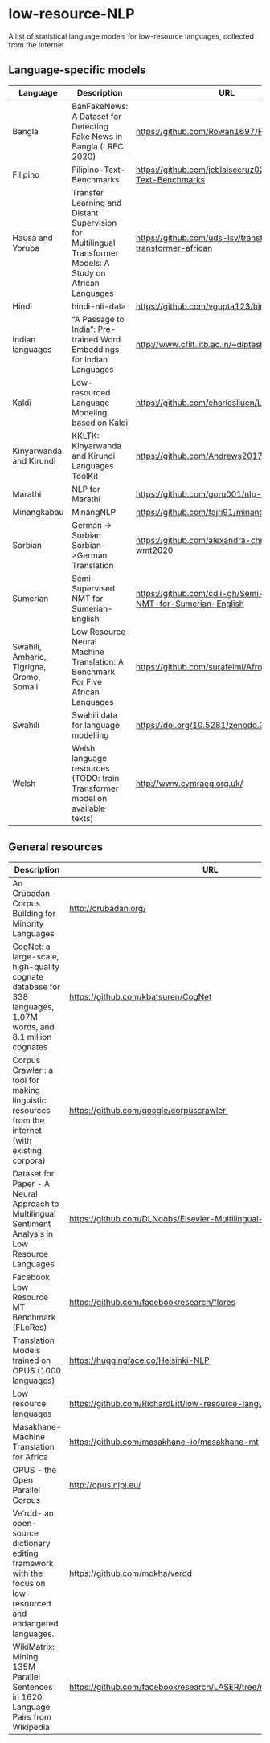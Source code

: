 # low-resource-NLP
A list of statistical language models for low-resource languages, collected from the Internet

## Language-specific models

| Language      | Description | URL       |
| ------------- | ----------- | --------         |
|Bangla | BanFakeNews: A Dataset for Detecting Fake News in Bangla (LREC 2020)| https://github.com/Rowan1697/FakeNews|
| Filipino      | Filipino-Text-Benchmarks       | https://github.com/jcblaisecruz02/Filipino-Text-Benchmarks |
|Hausa and Yoruba | Transfer Learning and Distant Supervision for Multilingual Transformer Models: A Study on African Languages| https://github.com/uds-lsv/transfer-distant-transformer-african|
|Hindi | hindi-nli-data| https://github.com/vgupta123/hindi-nli-data|
|Indian languages| “A Passage to India”: Pre-trained Word Embeddings for Indian Languages| http://www.cfilt.iitb.ac.in/~diptesh/embeddings/|
|Kaldi | Low-resourced Language Modeling based on Kaldi | https://github.com/charlesliucn/LanMIT|
|Kinyarwanda and Kirundi|KKLTK: Kinyarwanda and Kirundi Languages ToolKit| https://github.com/Andrews2017/kkltk|
|Marathi| NLP for Marathi | https://github.com/goru001/nlp-for-marathi|
|Minangkabau| MinangNLP|  https://github.com/fajri91/minangNLP|
|Sorbian| German -> Sorbian Sorbian->German Translation  | https://github.com/alexandra-chron/umt-lmu-wmt2020|
| Sumerian| Semi-Supervised NMT for Sumerian-English | https://github.com/cdli-gh/Semi-Supervised-NMT-for-Sumerian-English|
|Swahili, Amharic, Tigrigna, Oromo, Somali | Low Resource Neural Machine Translation: A Benchmark For Five African Languages| https://github.com/surafelml/Afro-NMT|
|Swahili|  Swahili data for language modelling|  https://doi.org/10.5281/zenodo.3553423 |
| Welsh | Welsh language resources (TODO: train Transformer model on available texts)| http://www.cymraeg.org.uk/|




## General resources

| Description | URL       |
| ----------- | --------         |
|An Crúbadán - Corpus Building for Minority Languages | http://crubadan.org/|
|CogNet: a large-scale, high-quality cognate database for 338 languages, 1.07M words, and 8.1 million cognates| https://github.com/kbatsuren/CogNet|
|Corpus Crawler : a tool for making linguistic resources from the internet (with existing corpora) | https://github.com/google/corpuscrawler |
|Dataset for Paper - A Neural Approach to Multilingual Sentiment Analysis in Low Resource Languages| https://github.com/DLNoobs/Elsevier-Multilingual-Sentiment-Analysis|
|Facebook Low Resource MT Benchmark (FLoRes)| https://github.com/facebookresearch/flores|
|Translation Models trained on OPUS (1000 languages) | https://huggingface.co/Helsinki-NLP|
|Low resource languages | https://github.com/RichardLitt/low-resource-languages|
|Masakhane- Machine Translation for Africa| https://github.com/masakhane-io/masakhane-mt|
| OPUS - the Open Parallel Corpus | http://opus.nlpl.eu/|
|Veʹrdd- an open-source dictionary editing framework with the focus on low-resourced and endangered languages.| https://github.com/mokha/verdd|
|WikiMatrix: Mining 135M Parallel Sentences in 1620 Language Pairs from Wikipedia|https://github.com/facebookresearch/LASER/tree/master/tasks/WikiMatrix|
